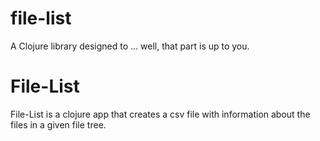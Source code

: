 # file-list

A Clojure library designed to ... well, that part is up to you.

# File-List

File-List is a clojure app that creates a csv file with information about the files in a given file tree.

